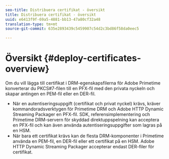 ```yaml
---
seo-title: Distribuera certifikat - översikt
title: Distribuera certifikat - översikt
uuid: e6413f9f-69a5-4881-bb13-47a80cf32a48
translation-type: tm+mt
source-git-commit: 635e2893439c5459907c54d2c3bd86f58da0eec5

---
```



# Översikt {#deploy-certificates-overview}

Om du vill lägga till certifikat i DRM-egenskapsfilerna för Adobe Primetime konverterar du PKCS#7-filen till en PFX-fil med den privata nyckeln och skapar antingen en PEM-fil eller en DER-fil.

* När en autentiseringsuppgift (certifikat och privat nyckel) krävs, kräver kommandoradsverktygen för Primetime DRM och Adobe HTTP Dynamic Streaming Packager en PFX-fil. SDK, referensimplementering och Primetime DRM-servern för skyddad direktuppspelning kan acceptera en PFX-fil och kan även använda autentiseringsuppgifter som lagras på en HSM.
* När bara ett certifikat krävs kan de flesta DRM-komponenter i Primetime använda en PEM-fil, en DER-fil eller ett certifikat på en HSM. Adobe HTTP Dynamic Streaming Packager accepterar endast DER-filer för certifikat.